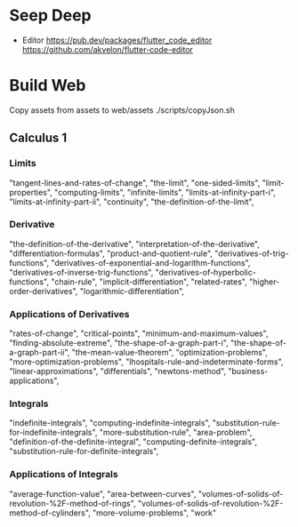 # Seep Deep

- Editor
  https://pub.dev/packages/flutter_code_editor
  https://github.com/akvelon/flutter-code-editor

# Build Web

Copy assets from assets to web/assets
./scripts/copyJson.sh

## Calculus 1

### Limits

"tangent-lines-and-rates-of-change", "the-limit", "one-sided-limits", "limit-properties", "computing-limits", "infinite-limits", "limits-at-infinity-part-i", "limits-at-infinity-part-ii", "continuity", "the-definition-of-the-limit",

### Derivative

"the-definition-of-the-derivative", "interpretation-of-the-derivative", "differentiation-formulas", "product-and-quotient-rule", "derivatives-of-trig-functions", "derivatives-of-exponential-and-logarithm-functions", "derivatives-of-inverse-trig-functions", "derivatives-of-hyperbolic-functions", "chain-rule", "implicit-differentiation", "related-rates", "higher-order-derivatives", "logarithmic-differentiation",

### Applications of Derivatives

"rates-of-change", "critical-points", "minimum-and-maximum-values", "finding-absolute-extreme", "the-shape-of-a-graph-part-i", "the-shape-of-a-graph-part-ii", "the-mean-value-theorem", "optimization-problems", "more-optimization-problems", "lhospitals-rule-and-indeterminate-forms", "linear-approximations", "differentials", "newtons-method", "business-applications",

### Integrals

"indefinite-integrals", "computing-indefinite-integrals", "substitution-rule-for-indefinite-integrals", "more-substitution-rule", "area-problem", "definition-of-the-definite-integral", "computing-definite-integrals", "substitution-rule-for-definite-integrals",

### Applications of Integrals

"average-function-value", "area-between-curves", "volumes-of-solids-of-revolution-%2F-method-of-rings", "volumes-of-solids-of-revolution-%2F-method-of-cylinders", "more-volume-problems", "work"
